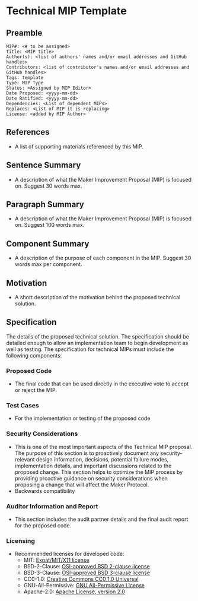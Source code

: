 # Technical MIP Template

## Preamble
```
MIP#: <# to be assigned>
Title: <MIP title>
Author(s): <list of authors' names and/or email addresses and GitHub handles>
Contributors: <list of contributor's names and/or email addresses and GitHub handles>
Tags: template
Type: MIP Type
Status: <Assigned by MIP Editor>
Date Proposed: <yyyy-mm-dd>
Date Ratified: <yyyy-mm-dd>
Dependencies: <List of dependent MIPs>
Replaces: <List of MIP it is replacing>
License: <added by MIP Author>
```
## References

- A list of supporting materials referenced by this MIP.

## Sentence Summary

- A description of what the Maker Improvement Proposal (MIP) is focused on. Suggest 30 words max.

## Paragraph Summary

- A description of what the Maker Improvement Proposal (MIP) is focused on. Suggest 100 words max.

## Component Summary

- A description of the purpose of each component in the MIP. Suggest 30 words max per component.


## Motivation

- A short description of the motivation behind the proposed technical solution. 

## Specification

The details of the proposed technical solution. The specification should be detailed enough to allow an implementation team to begin development as well as testing. The specification for technical MIPs must include the following components:


### Proposed Code
   -  The final code that can be used directly in the executive vote to accept or reject the MIP.


### Test Cases
   - For the implementation or testing of the proposed code

### Security Considerations

   - This is one of the most important aspects of the Technical MIP proposal. The purpose of this section is to proactively document any security-relevant design information, decisions, potential failure modes, implementation details, and important discussions related to the proposed change. This section helps to optimize the MIP process by providing proactive guidance on security considerations when proposing a change that will affect the Maker Protocol.
   - Backwards compatibility

### Auditor Information and Report

   - This section includes the audit partner details and the final audit report for the proposed code.

### Licensing
   - Recommended licenses for developed code:
        -   MIT: [Expat/MIT/X11 license](https://opensource.org/licenses/MIT)
        -   BSD-2-Clause: [OSI-approved BSD 2-clause license](https://opensource.org/licenses/BSD-2-Clause)
        -   BSD-3-Clause: [OSI-approved BSD 3-clause license](https://opensource.org/licenses/BSD-3-Clause)
        -   CC0-1.0: [Creative Commons CC0 1.0 Universal](https://creativecommons.org/publicdomain/zero/1.0/)
        -   GNU-All-Permissive: [GNU All-Permissive License](http://www.gnu.org/prep/maintain/html_node/License-Notices-for-Other-Files.html)
        -   Apache-2.0: [Apache License, version 2.0](http://www.apache.org/licenses/LICENSE-2.0)
    
